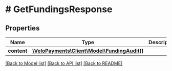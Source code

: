 # # GetFundingsResponse

## Properties

Name | Type | Description | Notes
------------ | ------------- | ------------- | -------------
**content** | [**\VeloPayments\Client\Model\FundingAudit[]**](FundingAudit.md) |  | [optional] 

[[Back to Model list]](../../README.md#documentation-for-models) [[Back to API list]](../../README.md#documentation-for-api-endpoints) [[Back to README]](../../README.md)


